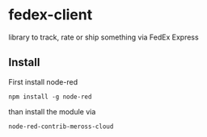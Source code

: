 # fedex-client

library to track, rate or ship something via FedEx Express

## Install

First install node-red

`npm install -g node-red`

than install the module via

`node-red-contrib-meross-cloud`

